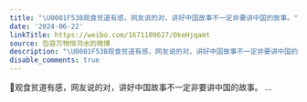 ```yaml
---
title: "\U0001F53B观食贫道有感，网友说的对，讲好中国故事不一定非要讲中国的故事。"
date: '2024-06-22'
linkTitle: https://weibo.com/1671109627/OkeHjqamt
source: 包容万物恒河水的微博
description: "\U0001F53B观食贫道有感，网友说的对，讲好中国故事不一定非要讲中国的故事。  ..."
disable_comments: true
---
```

🔻观食贫道有感，网友说的对，讲好中国故事不一定非要讲中国的故事。  ...